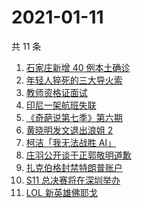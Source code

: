# 2021-01-11

共 11 条

<!-- BEGIN -->
<!-- 最后更新时间 Mon Jan 11 2021 05:08:30 GMT+0800 (CST) -->
1. [石家庄新增 40 例本土确诊](https://www.zhihu.com/search?q=石家庄疫情)
1. [年轻人猝死的三大导火索](https://www.zhihu.com/search?q=年轻人猝死)
1. [教师资格证面试](https://www.zhihu.com/search?q=教资面试)
1. [印尼一架航班失联](https://www.zhihu.com/search?q=印尼航班失联)
1. [《奇葩说第七季》第六期](https://www.zhihu.com/search?q=奇葩说第七季)
1. [黄晓明发文退出浪姐 2](https://www.zhihu.com/search?q=黄晓明退出浪姐)
1. [柯洁「我无法战胜 AI」](https://www.zhihu.com/search?q=柯洁)
1. [庄羽公开谈于正郭敬明道歉](https://www.zhihu.com/search?q=郭敬明道歉)
1. [扎克伯格封禁特朗普账户](https://www.zhihu.com/search?q=特朗普账号被封)
1. [S11 总决赛将在深圳举办](https://www.zhihu.com/search?q=s11)
1. [LOL 新英雄佛耶戈](https://www.zhihu.com/search?q=lol新英雄)
<!-- END -->
